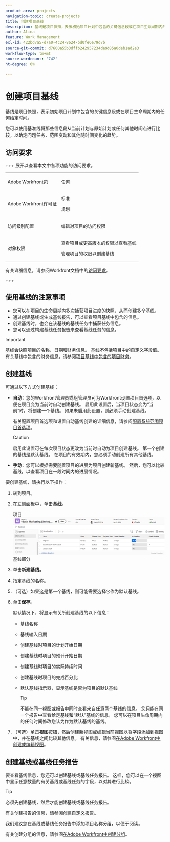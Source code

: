 ```yaml
---
product-area: projects
navigation-topic: create-projects
title: 创建项目基线
description: 基线是项目快照，表示初始项目计划中包含的关键信息段或在项目生命周期内的任何给定时间。
author: Alina
feature: Work Management
exl-id: 422bd7a5-d7a0-4c24-8624-bd0fe6e79d7b
source-git-commit: d7600a55b3dffb242957234de9d85a0deb1ad2e3
workflow-type: tm+mt
source-wordcount: '742'
ht-degree: 0%

---
```


# 创建项目基线

<!-- Audited: 08/2025 -->

基线是项目快照，表示初始项目计划中包含的关键信息段或在项目生命周期内的任何给定时间。

您可以使用基准线将那些信息段从当前计划与原始计划或任何其他时间点进行比较，以确定问题任务、范围变动和其他随时间变化的趋势。

## 访问要求

+++ 展开以查看本文中各项功能的访问要求。

<table style="table-layout:auto"> 
 <col> 
 <col> 
 <tbody> 
  <tr> 
   <td role="rowheader">Adobe Workfront包</td> 
   <td> <p>任何</p> </td> 
  </tr> 
  <tr> 
   <td role="rowheader">Adobe Workfront许可证</td> 
    <td><p>标准</p>
        <p>规划</p> </td> 
  </tr> 
  <tr> 
   <td role="rowheader">访问级别配置</td> 
   <td> <p>编辑对项目的访问权限</p> </td> 
  </tr> 
  <tr> 
   <td role="rowheader">对象权限</td> 
   <td> <p>查看项目或更高版本的权限以查看基线</p> <p>管理项目的权限以创建基线</p> </td> 
  </tr> 
 </tbody> 
</table>

有关详细信息，请参阅Workfront文档中的[访问要求](/help/quicksilver/administration-and-setup/add-users/access-levels-and-object-permissions/access-level-requirements-in-documentation.md)。

+++

<!--Old:

<table style="table-layout:auto"> 
 <col> 
 <col> 
 <tbody> 
  <tr> 
   <td role="rowheader">Adobe Workfront plan</td> 
   <td> <p>Any</p> </td> 
  </tr> 
  <tr> 
   <td role="rowheader">Adobe Workfront license*</td> 
    <td><p>New: Standard</p>
        <p>or</p>
        <p>Current: Plan </p> </td> 
  </tr> 
  <tr> 
   <td role="rowheader">Access level</td> 
   <td> <p>Edit access to Projects</p> </td> 
  </tr> 
  <tr> 
   <td role="rowheader">Object permissions</td> 
   <td> <p>View permissions to the project or higher to view baselines</p> <p>Manage permissions to the project to create baselines</p> </td> 
  </tr> 
 </tbody> 
</table>-->

## 使用基线的注意事项

* 您可以在项目的生命周期内多次捕获项目进度的快照，从而创建多个基线。
* 通过创建基线或生成基线报告，可以查看项目基线中包含的信息。
* 创建基线时，也会在该基线的基线任务中捕获任务信息。
* 您可以通过构建基线任务报告来查看基线任务的信息。

>[!IMPORTANT]
>
>基线会快照项目的名称、日期和财务信息。 基线不包括项目中的自定义字段值。 有关基线中包含的财务信息，请参阅[项目基线中包含的项目财务](../../../manage-work/projects/project-finances/project-finances-included-in-project-baselines.md)。

## 创建基线

可通过以下方式创建基线：

* **自动**：您的Workfront管理员或组管理员可为Workfront设置项目首选项，以便在项目变为当前时自动创建基线。 启用此设置后，当项目状态变为“当前”时，将创建一个基线。 如果未启用此设置，则必须手动创建基线。

  有关配置项目首选项和设置自动基线创建的详细信息，请参阅[配置系统范围项目首选项](../../../administration-and-setup/set-up-workfront/configure-system-defaults/set-project-preferences.md)。

  >[!CAUTION]
  >
  >启用此设置可在每次项目状态更改为当前时自动为项目创建基线。 第一个创建的基线是默认基线。 在项目的有效期内，您必须手动创建所有其他基线。

* **手动**：您可以根据需要随着项目的进展为项目创建新基线。 然后，您可以比较基线，以查看项目在一段时间内的进展情况。

要创建基线，请执行以下操作：

1. 转到项目。
1. 在左侧面板中，单击&#x200B;**基线**。

   项目![中的](assets/baselines-section-on-project-with-header.png)基线部分

1. 单击&#x200B;**新建基线。**
1. 指定基线的名称。
1. （可选）如果这是第一个基线，则可能需要选择它作为默认基线。
1. 单击&#x200B;**保存**。

   默认情况下，将显示有关所创建基线的以下信息：

   * 基线名称
   * 基线输入日期
   * 创建基线时项目的计划开始日期
   * 创建基线时项目的预计开始日期
   * 创建基线时项目的实际持续时间
   * 创建基线时项目的完成百分比
   * 默认基线指示器，显示基线是否为项目的默认基线

     >[!TIP]
     >
     >不能在同一视图或报告中同时查看来自任意两个基线的信息。 您只能在同一个报告中查看给定基线和“默认”基线的信息。 您可以在项目生命周期内的任何时间修改您认为作为默认基线的基线。

1. （可选）单击&#x200B;**视图**&#x200B;按钮，然后创建新视图或编辑当前视图以将字段添加到视图中，并在基线之间比较其他信息。 有关信息，请参阅[在Adobe Workfront中创建或编辑视图](/help/quicksilver/reports-and-dashboards/reports/reporting-elements/create-edit-views.md)。

## 创建基线或基线任务报告

要查看基线信息，您还可以创建基线或基线任务报告。 这样，您可以在一个视图中显示任意数量的有关基线或基线任务的字段，以对其进行比较。

>[!TIP]
>
>必须先创建基线，然后才能创建基线或基线任务报告。

有关创建报告的信息，请参阅[创建自定义报告](../../../reports-and-dashboards/reports/creating-and-managing-reports/create-custom-report.md)。

我们建议您在基线或基线任务报告中添加项目名称分组，以便于阅读。

有关创建分组的信息，请参阅[在Adobe Workfront中创建分组](../../../reports-and-dashboards/reports/reporting-elements/create-groupings.md)。

